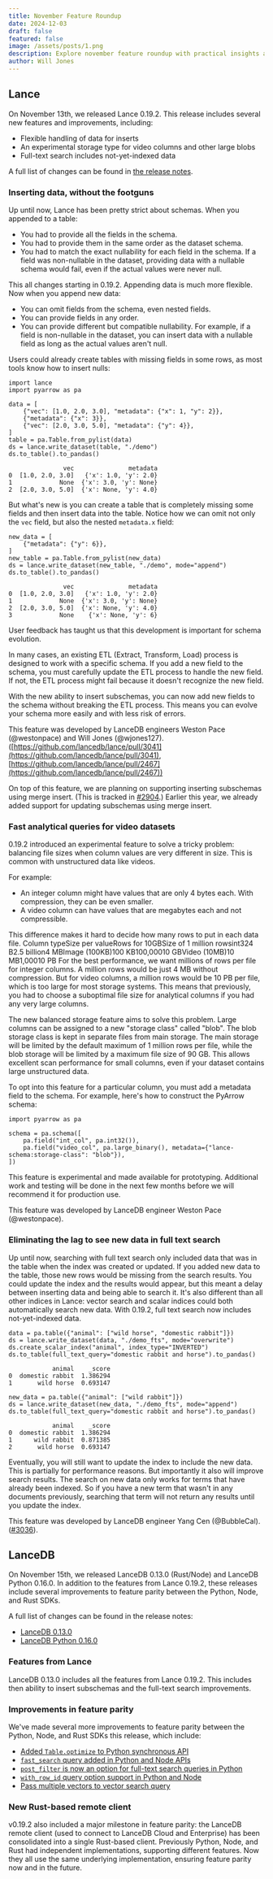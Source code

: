 ```yaml
---
title: November Feature Roundup
date: 2024-12-03
draft: false
featured: false
image: /assets/posts/1.png
description: Explore november feature roundup with practical insights and expert guidance from the LanceDB team.
author: Will Jones
---
```

## Lance

On November 13th, we released Lance 0.19.2. This release includes several new features and improvements, including:

- Flexible handling of data for inserts
- An experimental storage type for video columns and other large blobs
- Full-text search includes not-yet-indexed data

A full list of changes can be found in [the release notes](https://github.com/lancedb/lance/releases/tag/v0.19.2).

### **Inserting data, without the footguns**

Up until now, Lance has been pretty strict about schemas. When you appended to a table:

- You had to provide all the fields in the schema.
- You had to provide them in the same order as the dataset schema.
- You had to match the exact nullability for each field in the schema. If a field was non-nullable in the dataset, providing data with a nullable schema would fail, even if the actual values were never null.

This all changes starting in 0.19.2. Appending data is much more flexible. Now when you append new data:

- You can omit fields from the schema, even nested fields.
- You can provide fields in any order.
- You can provide different but compatible nullability. For example, if a field  is non-nullable in the dataset, you can insert data with a nullable field as  long as the actual values aren't null.

Users could already create tables with missing fields in some rows, as most tools know how to insert nulls:

    import lance
    import pyarrow as pa
    
    data = [
        {"vec": [1.0, 2.0, 3.0], "metadata": {"x": 1, "y": 2}},
        {"metadata": {"x": 3}},
        {"vec": [2.0, 3.0, 5.0], "metadata": {"y": 4}},
    ]
    table = pa.Table.from_pylist(data)
    ds = lance.write_dataset(table, "./demo")
    ds.to_table().to_pandas()

                   vec               metadata
    0  [1.0, 2.0, 3.0]   {'x': 1.0, 'y': 2.0}
    1             None  {'x': 3.0, 'y': None}
    2  [2.0, 3.0, 5.0]  {'x': None, 'y': 4.0}

But what's new is you can create a table that is completely missing some fields and then insert data into the table. Notice how we can omit not only the `vec` field, but also the nested `metadata.x` field:

    new_data = [
        {"metadata": {"y": 6}},
    ]
    new_table = pa.Table.from_pylist(new_data)
    ds = lance.write_dataset(new_table, "./demo", mode="append")
    ds.to_table().to_pandas()

                   vec               metadata
    0  [1.0, 2.0, 3.0]   {'x': 1.0, 'y': 2.0}
    1             None  {'x': 3.0, 'y': None}
    2  [2.0, 3.0, 5.0]  {'x': None, 'y': 4.0}
    3             None    {'x': None, 'y': 6}

User feedback has taught us that this development is important for schema evolution. 

In many cases, an existing ETL (Extract, Transform, Load) process is designed to work with a specific schema. If you add a new field to the schema, you must carefully update the ETL process to handle the new field. If not, the ETL process might fail because it doesn't recognize the new field.

With the new ability to insert subschemas, you can now add new fields to the schema without breaking the ETL process. This means you can evolve your schema more easily and with less risk of errors.

This feature was developed by LanceDB engineers Weston Pace (@westonpace) and Will Jones (@wjones127). ([https://github.com/lancedb/lance/pull/3041](https://github.com/lancedb/lance/pull/3041), [https://github.com/lancedb/lance/pull/2467](https://github.com/lancedb/lance/pull/2467))

On top of this feature, we are planning on supporting inserting subschemas using merge insert. (This is tracked in [#2904](https://github.com/lancedb/lance/issues/2904).) Earlier this year, we already added support for updating subschemas using merge insert.

### **Fast analytical queries for video datasets**

0.19.2 introduced an experimental feature to solve a tricky problem: balancing file sizes when column values are very different in size. This is common with unstructured data like videos.

For example:

- An integer column might have values that are only 4 bytes each. With compression, they can be even smaller.
- A video column can have values that are megabytes each and not compressible.

This difference makes it hard to decide how many rows to put in each data file.
Column typeSize per valueRows for 10GBSize of 1 million rowsint324 B2.5 billion4 MBImage (100KB)100 KB100,00010 GBVideo (10MB)10 MB1,00010 PB
For the best performance, we want millions of rows per file for integer columns. A million rows would be just 4 MB without compression. But for video columns, a million rows would be 10 PB per file, which is too large for most storage systems. This means that previously, you had to choose a suboptimal file size for analytical columns if you had any very large columns.

The new balanced storage feature aims to solve this problem. Large columns can be assigned to a new "storage class" called "blob". The blob storage class is kept in separate files from main storage. The main storage will be limited by the default maximum of 1 million rows per file, while the blob storage will be limited by a maximum file size of 90 GB. This allows excellent scan performance for small columns, even if your dataset contains large unstructured data.

To opt into this feature for a particular column, you must add a metadata field to the schema. For example, here's how to construct the PyArrow schema:

    import pyarrow as pa
    
    schema = pa.schema([
        pa.field("int_col", pa.int32()),
        pa.field("video_col", pa.large_binary(), metadata={"lance-schema:storage-class": "blob"}),
    ])

This feature is experimental and made available for prototyping. Additional work and testing will be done in the next few months before we will recommend it for production use.

This feature was developed by LanceDB engineer Weston Pace (@westonpace).

### Eliminating the lag to see new data in full text search

Up until now, searching with full text search only included data that was in the table when the index was created or updated. If you added new data to the table, those new rows would be missing from the search results. You could update the index and the results would appear, but this meant a delay between inserting data and being able to search it. It's also different than all other indices in Lance: vector search and scalar indices could both automatically search new data. With 0.19.2, full text search now includes not-yet-indexed data.

    data = pa.table({"animal": ["wild horse", "domestic rabbit"]})
    ds = lance.write_dataset(data, "./demo_fts", mode="overwrite")
    ds.create_scalar_index("animal", index_type="INVERTED")
    ds.to_table(full_text_query="domestic rabbit and horse").to_pandas()

                animal    _score
    0  domestic rabbit  1.386294
    1       wild horse  0.693147

    new_data = pa.table({"animal": ["wild rabbit"]})
    ds = lance.write_dataset(new_data, "./demo_fts", mode="append")
    ds.to_table(full_text_query="domestic rabbit and horse").to_pandas()

                animal    _score
    0  domestic rabbit  1.386294
    1      wild rabbit  0.871385
    2       wild horse  0.693147

Eventually, you will still want to update the index to include the new data. This is partially for performance reasons. But importantly it also will improve search results. The search on new data only works for terms that have already been indexed. So if you have a new term that wasn't in any documents previously, searching that term will not return any results until you update the index.

This feature was developed by LanceDB engineer Yang Cen (@BubbleCal). ([#3036](https://github.com/lancedb/lance/pull/3036)). 

## LanceDB

On November 15th, we released LanceDB 0.13.0 (Rust/Node) and LanceDB Python 0.16.0. In addition to the features from Lance 0.19.2, these releases include several improvements to feature parity between the Python, Node, and Rust SDKs.

A full list of changes can be found in the release notes:

- [LanceDB 0.13.0](https://github.com/lancedb/lancedb/releases/tag/v0.13.0)
- [LanceDB Python 0.16.0](https://github.com/lancedb/lancedb/releases/tag/python-v0.16.0)

### Features from Lance

LanceDB 0.13.0 includes all the features from Lance 0.19.2. This includes then ability to insert subschemas and the full-text search improvements.

### Improvements in feature parity

We've made several more improvements to feature parity between the Python, Node, and Rust SDKs this release, which include:

- [Added `Table.optimize` to Python synchronous API](https://github.com/lancedb/lancedb/pull/1769)
- [`fast_search` query added in Python and Node APIs](https://github.com/lancedb/lancedb/pull/1623)
- [`post_filter` is now an option for full-text search queries in Python](https://github.com/lancedb/lancedb/pull/1783)
- [`with_row_id` query option support in Python and Node](https://github.com/lancedb/lancedb/pull/1784)
- [Pass multiple vectors to vector search query](https://github.com/lancedb/lancedb/pull/1811)

### New Rust-based remote client

v0.19.2 also included a major milestone in feature parity: the LanceDB remote client (used to connect to LanceDB Cloud and Enterprise) has been consolidated into a single Rust-based client. Previously Python, Node, and Rust had independent implementations, supporting different features. Now they all use the same underlying implementation, ensuring feature parity now and in the future.
